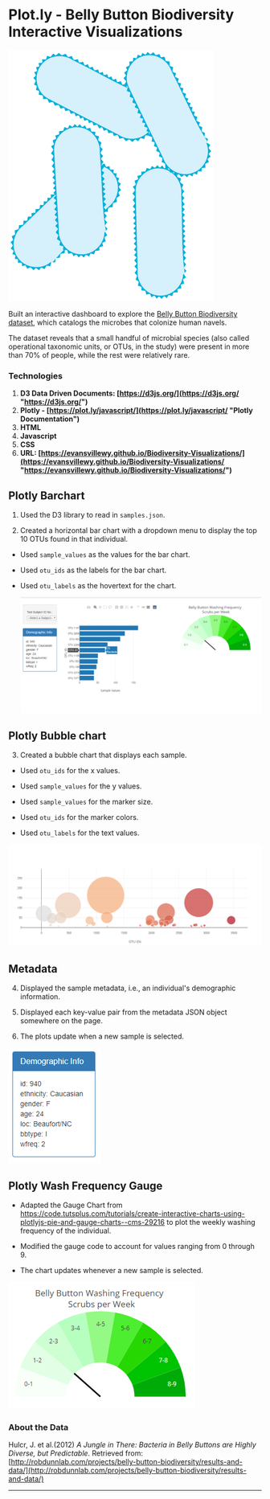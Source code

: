 # Plot.ly - Belly Button Biodiversity Interactive Visualizations

![Bacteria ](Images/jumbo_back.png)

Built an interactive dashboard to explore the [Belly Button Biodiversity dataset](http://robdunnlab.com/projects/belly-button-biodiversity/), which catalogs the microbes that colonize human navels.

The dataset reveals that a small handful of microbial species (also called operational taxonomic units, or OTUs, in the study) were present in more than 70% of people, while the rest were relatively rare.

### Technologies
1. **D3 Data Driven Documents: [https://d3js.org/](https://d3js.org/ "https://d3js.org/")**
2. **Plotly - [https://plot.ly/javascript/](https://plot.ly/javascript/ "Plotly Documentation")**
3. **HTML**
4. **Javascript**
5. **CSS**
6. **URL: [https://evansvillewy.github.io/Biodiversity-Visualizations/](https://evansvillewy.github.io/Biodiversity-Visualizations/ "https://evansvillewy.github.io/Biodiversity-Visualizations/")**

## Plotly Barchart

1. Used the D3 library to read in `samples.json`.

2. Created a horizontal bar chart with a dropdown menu to display the top 10 OTUs found in that individual.

* Used `sample_values` as the values for the bar chart.

* Used `otu_ids` as the labels for the bar chart.

* Used `otu_labels` as the hovertext for the chart.

  ![bar Chart](Images/dashboard_part2.png)

## Plotly Bubble chart

3. Created a bubble chart that displays each sample.

* Used `otu_ids` for the x values.

* Used `sample_values` for the y values.

* Used `sample_values` for the marker size.

* Used `otu_ids` for the marker colors.

* Used `otu_labels` for the text values.

![Bubble Chart](Images/bubble_chart.png)

## Metadata

4. Displayed the sample metadata, i.e., an individual's demographic information.

5. Displayed each key-value pair from the metadata JSON object somewhere on the page.

6. The plots update when a new sample is selected.

![hw](Images/metadata.png)



## Plotly Wash Frequency Gauge

* Adapted the Gauge Chart from <https://code.tutsplus.com/tutorials/create-interactive-charts-using-plotlyjs-pie-and-gauge-charts--cms-29216> to plot the weekly washing frequency of the individual.

* Modified the gauge code to account for values ranging from 0 through 9.

* The chart updates whenever a new sample is selected.

![Weekly Washing Frequency Gauge](Images/gauge.png) 


### About the Data

Hulcr, J. et al.(2012) _A Jungle in There: Bacteria in Belly Buttons are Highly Diverse, but Predictable_. Retrieved from: [http://robdunnlab.com/projects/belly-button-biodiversity/results-and-data/](http://robdunnlab.com/projects/belly-button-biodiversity/results-and-data/)

- - -

